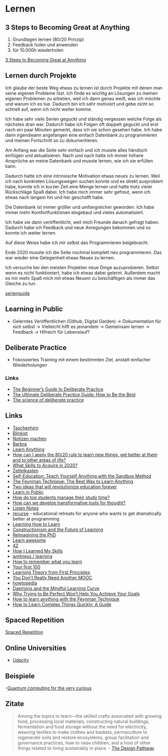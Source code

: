 # Lernen

## 3 Steps to Becoming Great at Anything

1. Grundlagen lernen (80/20 Prinzip)
2. Feedback holen und anwenden
3. für 10.000h wiederholen

[3 Steps to Becoming Great at Anything](https://www.youtube.com/watch?v=XTkNe4RL6lw)

## Lernen durch Projekte 

Ich glaube der beste Weg etwas zu lernen ist durch Projekte mit denen man seine eigenen Probleme löst.
Ich finde es wichitg an Lösungen zu meinen eigenen Problemen zu arbetien, weil ich dann genau weiß, was ich möchte und warum ich es tue. Dadurch bin ich sehr motiviert und gebe nicht so schnell auf, wenn ich nicht weiter komme.

Ich habe sehr viele Serien geguckt und ständig vergessen welche Folge als nächstes dran war. Dadurch habe ich Folgen oft doppelt geguckt und erst nach ein paar Minuten gemerkt, dass ich sie schon gesehen habe.
Ich habe dann irgendwann angefangen eine einfach Datenbank zu programmieren und meinen Fortschritt so zu dokumentieren.

Am Anfang war die Seite sehr einfach und ich musste alles händisch einfügen und aktualisieren.
Nach und nach hatte ich immer höhere Ansprüche an meine Datenbank und musste lernen, wie ich sie erfüllen kann.

Dadurch hatte ich eine intrinsische Motivation etwas neues zu lernen. Weil ich nach konkreten Lösungswegen suchen konnte und es direkt ausprobiert habe, konnte ich in kurzer Zeit eine Menge lernen und hatte trotz vieler Rückschläge Spaß dabei. Ich habe mich immer sehr gefreut, wenn ich etwas nach langem hin und her geschafft habe.

Die Datenbank ist immer größer und umfangreicher geworden. Ich habe immer mehr Komfortfunktionen eingebaut und vieles automatisiert.

Ich habe sie dann veröffentlicht, weil mich Freunde danach gefragt haben. Dadurch habe ich Feedback und neue Anregungen bekommen und so konnte ich weiter lernen.

Auf diese Weise habe ich mir selbst das Programmieren beigebracht.

Ende 2020 musste ich die Seite nochmal komplett neu programmieren. Das war wieder eine Gelegenheit etwas Neues zu lernen.

Ich versuche bei den meisten Projekten neue Dinge auzuprobieren. Selbst wenn es nicht funktioniert, habe ich etwas dabei gelernt. Außerdem macht es mir mehr Spaß mich mit etwas Neuem zu beschäftigen als immer das Gleiche zu tun.

[serienguide](https://www.serienguide.tv)

## Learning in Public

- Gelerntes Veröffentlichen (Github, Digital Garden)
-> Dokumentation für sich selbst
-> Vielleicht hilft es jemandem
-> Gemeinsam lernen
-> Feedback
-> Hifreich für Lebenslauf?

## Deliberate Practice

- Fokossiertes Training mit einem bestimmten Ziel, anstatt einfacher Wiederholungen

### Links

- [The Beginner’s Guide to Deliberate Practice](https://jamesclear.com/beginners-guide-deliberate-practice)
- [The Ultimate Deliberate Practice Guide: How to Be the Best](https://fs.blog/2021/04/deliberate-practice-guide/)
- [The science of deliberate practice](https://nesslabs.com/deliberate-practice)

## Links

- [Taschenhirn](https://www.taschenhirn.de/)
- [Blinkist](https://www.blinkist.com/de/)
- [Notizen machen](https://www.youtube.com/watch?v=njstk6xlrh0&feature=share)
- [Barbra](https://barbra.io/)
- [Learn Anything](https://docs.learn-anything.xyz/)
- [How can I apply the 80/20 rule to learn new things, get better at them and to other areas of life?](https://www.quora.com/How-can-I-apply-the-80-20-rule-to-learn-new-things-get-better-at-them-and-to-other-areas-of-life)
- [What Skills to Acquire in 2020?](https://news.ycombinator.com/item?id=22235279)
- [Zettelkasten](https://zettelkasten.de/posts/overview/)
- [Self-Education: Teach Yourself Anything with the Sandbox Method](https://www.nateliason.com/blog/self-education)
- [The Feynman Technique: The Best Way to Learn Anything](https://fs.blog/2012/04/feynman-technique/)
- [Two ideas that will revolutionize education forever](https://www.youtube.com/watch?v=P9rpYLOdBdM&t=240s)
- [Learn in Public](https://www.swyx.io/writing/learn-in-public/)
- [How do top students manage their study time?](https://www.quora.com/How-do-top-students-manage-their-study-time/answer/Beno%C3%AEt-Seron-2)
- [How can we develop transformative tools for thought?](https://numinous.productions/ttft/)
- [Listen Notes](https://www.listennotes.com/)
- [recurse](https://www.recurse.com) - educational retreats for anyone who wants to get dramatically better at programming
- [Learning How to Learn](https://max2c.com/learning-how-to-learn/)
- [Constructionism and the Future of Learning](https://taimur.me/posts/constructionism-and-the-future-of-learning/)
- [Reimagining the PhD](https://nadiaeghbal.com/phd)
- [Learn awesome](https://learnawesome.org/)
- [42](https://links.rsapkf.xyz/)
- [How I Learned My Skills](https://jdnoc.com/how-I-learned-my-skills/)
- [amitness / learning ](https://github.com/amitness/learning)
- [How to remember what you learn](https://vasilishynkarenka.com/learning/)
- [Your first 100](https://www.mrdbourke.com/your-first-100/)
- [Learning Theory from First Principles](https://www.di.ens.fr/~fbach/learning_theory_class/)
- [You Don't Really Need Another MOOC](https://eugeneyan.com/writing/you-dont-need-another-mooc/)
- [howtopedia](http://www.howtopedia.org/)
- [Daemons and the Mindful Learning Curve](https://www.tempobook.com/2011/08/17/daemons-and-the-mindful-learning-curve/)
- [Why Trying to Be Perfect Won’t Help You Achieve Your Goals](https://jamesclear.com/repetitions)
- [How to learn anything with the Feynman Technique](https://nesslabs.com/feynman-technique)
- [How to Learn Complex Things Quickly: A Guide](https://product.hubspot.com/blog/how-to-learn-complex-things-quickly)

## Spaced Repetition

[Spaced Repetition](https://www.gwern.net/Spaced-repetition)

## Online Universities

- [Udacity](https://www.udacity.com)

## Beispiele

-[Quantum computing for the very curious](https://quantum.country/qcvc)

## Zitate

> Among the topics to learn—the skilled crafts associated with growing food, processing local materials, constructing natural buildings, fermentation and food storage without the need for electricity, weaving textiles to make clothes and baskets, permaculture to regenerate soils and restore ecosystems, group facilitation and governance practices, how to raise children, and a host of other things related to living sustainably in place. - [The Design Pathway](https://earth-regenerators.mn.co/posts/the-design-pathway-chapter-16)
